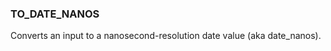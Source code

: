 <!--
This is generated by ESQL's AbstractFunctionTestCase. Do no edit it. See ../README.md for how to regenerate it.
-->

### TO_DATE_NANOS
Converts an input to a nanosecond-resolution date value (aka date_nanos).

